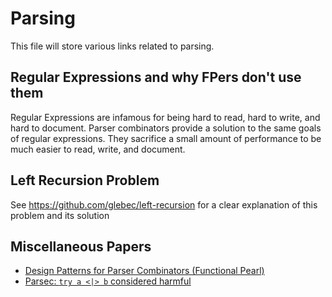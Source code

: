 # Parsing

This file will store various links related to parsing.

## Regular Expressions and why FPers don't use them

Regular Expressions are infamous for being hard to read, hard to write, and hard to document. Parser combinators provide a solution to the same goals of regular expressions. They sacrifice a small amount of performance to be much easier to read, write, and document.

## Left Recursion Problem

See https://github.com/glebec/left-recursion for a clear explanation of this problem and its solution

## Miscellaneous Papers

- [Design Patterns for Parser Combinators (Functional Pearl)](https://dl.acm.org/doi/pdf/10.1145/3471874.3472984)
- [Parsec: `try a <|> b` considered harmful](http://blog.ezyang.com/2014/05/parsec-try-a-or-b-considered-harmful/)
